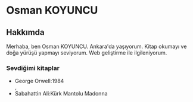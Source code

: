 <!-- Yazan kişinin ad ve soyadı başlangıç -->
<h1>Osman KOYUNCU</h1>
<!-- Yazan kişinin ad ve soyadı son -->
<!-- Yazan kişi hakkında bilgiler başlagıç -->
<h2>Hakkımda</h2>
<p>Merhaba, ben Osman KOYUNCU. Ankara'da yaşıyorum. Kitap okumayı ve doğa yürüşü yapmayı seviyorum. Web geliştirme ile ilgileniyorum. </p>
<h3>Sevdiğimi kitaplar</h3>
<ul>
    <li>George Orwell:1984</li>,
    <li>Sabahattin Ali:Kürk Mantolu Madonna</li>
</ul>